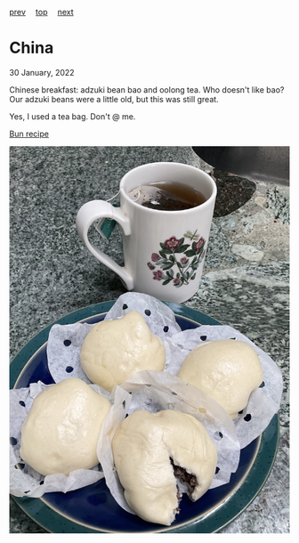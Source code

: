 [prev](chile.md)&emsp;
[top](../index.md)&emsp;
[next](colombia.md)
# China
30 January, 2022


Chinese breakfast: adzuki bean bao and oolong tea. Who doesn't like bao? Our adzuki beans were a little old, but this was still great.

Yes, I used a tea bag. Don't @ me.

[Bun recipe](https://redhousespice.com/red-bean-buns/)

![Buns](images/china.jpeg)
